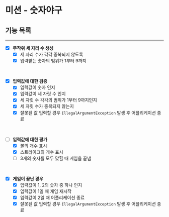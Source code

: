 # 미션 - 숫자야구

## 기능 목록

---

- [x] **무작위 세 자리 수 생성**
    - [x] 세 자리 수가 각각 중복되지 않도록
    - [x] 입력받는 숫자의 범위가 1부터 9까지

<br/>

- [x] **입력값에 대한 검증**
    - [x] 입력값이 숫자 인지
    - [x] 입력값이 세 자릿 수 인지
    - [x] 세 자릿 수 각각의 범위가 1부터 9까지인지
    - [x] 세 자릿 수가 중복되지 않는지
    - [x] 잘못된 값 입력할 경우 `IllegalArgumentException` 발생 후 어플리케이션 종료

<br/>

- [ ] **입력값에 대한 평가**
    - [x] 볼의 개수 표시
    - [x] 스트라이크의 개수 표시
    - [ ] 3개의 숫자를 모두 맞힐 때 게임을 끝냄

<br/>

- [x] **게임이 끝난 경우**
    - [x] 입력값이 1, 2의 숫자 중 하나 인지
    - [x] 입력값이 1일 때 게임 재시작
    - [x] 입력값이 2일 때 어플리케이션 종료
    - [x] 잘못된 값 입력할 경우 `IllegalArgumentException` 발생 후 어플리케이션 종료